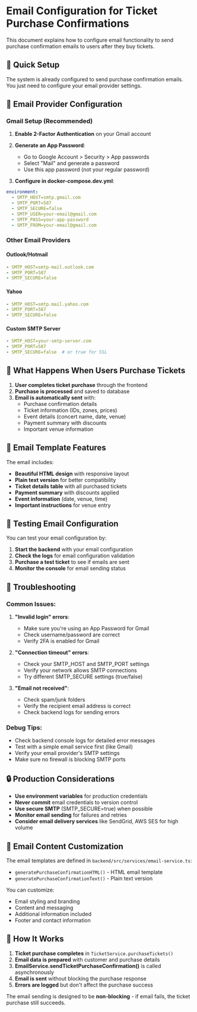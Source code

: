 # Email Configuration for Ticket Purchase Confirmations

This document explains how to configure email functionality to send purchase confirmation emails to users after they buy tickets.

## 🚀 Quick Setup

The system is already configured to send purchase confirmation emails. You just need to configure your email provider settings.

## 📧 Email Provider Configuration

### Gmail Setup (Recommended)

1. **Enable 2-Factor Authentication** on your Gmail account
2. **Generate an App Password**:
   - Go to Google Account > Security > App passwords
   - Select "Mail" and generate a password
   - Use this app password (not your regular password)

3. **Configure in docker-compose.dev.yml**:
```yaml
environment:
  - SMTP_HOST=smtp.gmail.com
  - SMTP_PORT=587
  - SMTP_SECURE=false
  - SMTP_USER=your-email@gmail.com
  - SMTP_PASS=your-app-password
  - SMTP_FROM=your-email@gmail.com
```

### Other Email Providers

#### Outlook/Hotmail
```yaml
- SMTP_HOST=smtp-mail.outlook.com
- SMTP_PORT=587
- SMTP_SECURE=false
```

#### Yahoo
```yaml
- SMTP_HOST=smtp.mail.yahoo.com
- SMTP_PORT=587
- SMTP_SECURE=false
```

#### Custom SMTP Server
```yaml
- SMTP_HOST=your-smtp-server.com
- SMTP_PORT=587
- SMTP_SECURE=false  # or true for SSL
```

## 🎯 What Happens When Users Purchase Tickets

1. **User completes ticket purchase** through the frontend
2. **Purchase is processed** and saved to database
3. **Email is automatically sent** with:
   - Purchase confirmation details
   - Ticket information (IDs, zones, prices)
   - Event details (concert name, date, venue)
   - Payment summary with discounts
   - Important venue information

## 📝 Email Template Features

The email includes:
- **Beautiful HTML design** with responsive layout
- **Plain text version** for better compatibility
- **Ticket details table** with all purchased tickets
- **Payment summary** with discounts applied
- **Event information** (date, venue, time)
- **Important instructions** for venue entry

## 🔧 Testing Email Configuration

You can test your email configuration by:

1. **Start the backend** with your email configuration
2. **Check the logs** for email configuration validation
3. **Purchase a test ticket** to see if emails are sent
4. **Monitor the console** for email sending status

## 🚨 Troubleshooting

### Common Issues:

1. **"Invalid login" errors**:
   - Make sure you're using an App Password for Gmail
   - Check username/password are correct
   - Verify 2FA is enabled for Gmail

2. **"Connection timeout" errors**:
   - Check your SMTP_HOST and SMTP_PORT settings
   - Verify your network allows SMTP connections
   - Try different SMTP_SECURE settings (true/false)

3. **"Email not received"**:
   - Check spam/junk folders
   - Verify the recipient email address is correct
   - Check backend logs for sending errors

### Debug Tips:

- Check backend console logs for detailed error messages
- Test with a simple email service first (like Gmail)
- Verify your email provider's SMTP settings
- Make sure no firewall is blocking SMTP ports

## 🔒 Production Considerations

- **Use environment variables** for production credentials
- **Never commit** email credentials to version control
- **Use secure SMTP** (SMTP_SECURE=true) when possible
- **Monitor email sending** for failures and retries
- **Consider email delivery services** like SendGrid, AWS SES for high volume

## 📧 Email Content Customization

The email templates are defined in `backend/src/services/email-service.ts`:

- `generatePurchaseConfirmationHTML()` - HTML email template
- `generatePurchaseConfirmationText()` - Plain text version

You can customize:
- Email styling and branding
- Content and messaging
- Additional information included
- Footer and contact information

## 🔄 How It Works

1. **Ticket purchase completes** in `TicketService.purchaseTickets()`
2. **Email data is prepared** with customer and purchase details
3. **EmailService.sendTicketPurchaseConfirmation()** is called asynchronously
4. **Email is sent** without blocking the purchase response
5. **Errors are logged** but don't affect the purchase success

The email sending is designed to be **non-blocking** - if email fails, the ticket purchase still succeeds. 